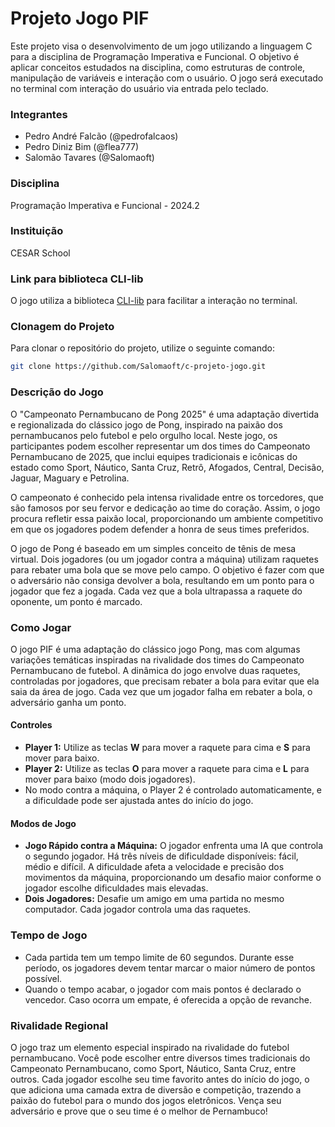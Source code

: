 # Projeto Jogo PIF

Este projeto visa o desenvolvimento de um jogo utilizando a linguagem C para a disciplina de Programação Imperativa e Funcional. O objetivo é aplicar conceitos estudados na disciplina, como estruturas de controle, manipulação de variáveis e interação com o usuário. O jogo será executado no terminal com interação do usuário via entrada pelo teclado.

### Integrantes
- Pedro André Falcão (@pedrofalcaos)
- Pedro Diniz Bim (@flea777)
- Salomão Tavares (@Salomaoft)

### Disciplina
Programação Imperativa e Funcional - 2024.2

### Instituição
CESAR School

### Link para biblioteca CLI-lib
O jogo utiliza a biblioteca [CLI-lib](https://github.com/tgfb/cli-lib) para facilitar a interação no terminal.

### Clonagem do Projeto
Para clonar o repositório do projeto, utilize o seguinte comando:

```bash
git clone https://github.com/Salomaoft/c-projeto-jogo.git
```

### Descrição do Jogo

O "Campeonato Pernambucano de Pong 2025" é uma adaptação divertida e regionalizada do clássico jogo de Pong, inspirado na paixão dos pernambucanos pelo futebol e pelo orgulho local. Neste jogo, os participantes podem escolher representar um dos times do Campeonato Pernambucano de 2025, que inclui equipes tradicionais e icônicas do estado como Sport, Náutico, Santa Cruz, Retrô, Afogados, Central, Decisão, Jaguar, Maguary e Petrolina.

O campeonato é conhecido pela intensa rivalidade entre os torcedores, que são famosos por seu fervor e dedicação ao time do coração. Assim, o jogo procura refletir essa paixão local, proporcionando um ambiente competitivo em que os jogadores podem defender a honra de seus times preferidos.

O jogo de Pong é baseado em um simples conceito de tênis de mesa virtual. Dois jogadores (ou um jogador contra a máquina) utilizam raquetes para rebater uma bola que se move pelo campo. O objetivo é fazer com que o adversário não consiga devolver a bola, resultando em um ponto para o jogador que fez a jogada. Cada vez que a bola ultrapassa a raquete do oponente, um ponto é marcado.

### Como Jogar
O jogo PIF é uma adaptação do clássico jogo Pong, mas com algumas variações temáticas inspiradas na rivalidade dos times do Campeonato Pernambucano de futebol. A dinâmica do jogo envolve duas raquetes, controladas por jogadores, que precisam rebater a bola para evitar que ela saia da área de jogo. Cada vez que um jogador falha em rebater a bola, o adversário ganha um ponto.

#### Controles
- **Player 1:** Utilize as teclas **W** para mover a raquete para cima e **S** para mover para baixo.
- **Player 2:** Utilize as teclas **O** para mover a raquete para cima e **L** para mover para baixo (modo dois jogadores).
- No modo contra a máquina, o Player 2 é controlado automaticamente, e a dificuldade pode ser ajustada antes do início do jogo.

#### Modos de Jogo
- **Jogo Rápido contra a Máquina:** O jogador enfrenta uma IA que controla o segundo jogador. Há três níveis de dificuldade disponíveis: fácil, médio e difícil. A dificuldade afeta a velocidade e precisão dos movimentos da máquina, proporcionando um desafio maior conforme o jogador escolhe dificuldades mais elevadas.
- **Dois Jogadores:** Desafie um amigo em uma partida no mesmo computador. Cada jogador controla uma das raquetes.

### Tempo de Jogo
- Cada partida tem um tempo limite de 60 segundos. Durante esse período, os jogadores devem tentar marcar o maior número de pontos possível.
- Quando o tempo acabar, o jogador com mais pontos é declarado o vencedor. Caso ocorra um empate, é oferecida a opção de revanche.

### Rivalidade Regional
O jogo traz um elemento especial inspirado na rivalidade do futebol pernambucano. Você pode escolher entre diversos times tradicionais do Campeonato Pernambucano, como Sport, Náutico, Santa Cruz, entre outros. Cada jogador escolhe seu time favorito antes do início do jogo, o que adiciona uma camada extra de diversão e competição, trazendo a paixão do futebol para o mundo dos jogos eletrônicos. Vença seu adversário e prove que o seu time é o melhor de Pernambuco!

